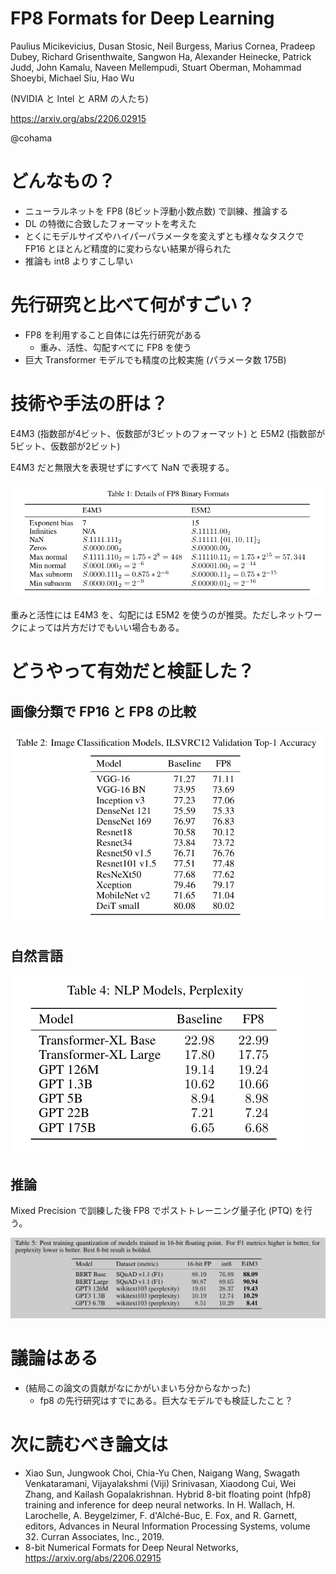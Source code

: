 FP8 Formats for Deep Learning
====
Paulius Micikevicius, Dusan Stosic, Neil Burgess, Marius Cornea, Pradeep Dubey, Richard Grisenthwaite, Sangwon Ha, Alexander Heinecke, Patrick Judd, John Kamalu, Naveen Mellempudi, Stuart Oberman, Mohammad Shoeybi, Michael Siu, Hao Wu

(NVIDIA と Intel と ARM の人たち)

https://arxiv.org/abs/2206.02915

@cohama

# どんなもの？

- ニューラルネットを FP8 (8ビット浮動小数点数) で訓練、推論する
- DL の特徴に合致したフォーマットを考えた
- とくにモデルサイズやハイパーパラメータを変えずとも様々なタスクで FP16 とほとんど精度的に変わらない結果が得られた
- 推論も int8 よりすこし早い

# 先行研究と比べて何がすごい？

- FP8 を利用すること自体には先行研究がある
  - 重み、活性、勾配すべてに FP8 を使う
- 巨大 Transformer モデルでも精度の比較実施 (パラメータ数 175B)

# 技術や手法の肝は？

E4M3 (指数部が4ビット、仮数部が3ビットのフォーマット) と E5M2 (指数部が5ビット、仮数部が2ビット)

E4M3 だと無限大を表現せずにすべて NaN で表現する。

![](./fp8/binary_format.png)

重みと活性には E4M3 を、勾配には E5M2 を使うのが推奨。ただしネットワークによっては片方だけでもいい場合もある。

# どうやって有効だと検証した？

## 画像分類で FP16 と FP8 の比較

![](./fp8/classification_result.png)

## 自然言語

![](./fp8/npl_result.png)

## 推論

Mixed Precision で訓練した後 FP8 でポストトレーニング量子化 (PTQ) を行う。

![](./fp8/infer_result.png)

# 議論はある

- (結局この論文の貢献がなにかがいまいち分からなかった)
  - fp8 の先行研究はすでにある。巨大なモデルでも検証したこと？

# 次に読むべき論文は

- Xiao Sun, Jungwook Choi, Chia-Yu Chen, Naigang Wang, Swagath Venkataramani, Vijayalakshmi (Viji) Srinivasan, Xiaodong Cui, Wei Zhang, and Kailash Gopalakrishnan. Hybrid 8-bit floating point (hfp8) training and inference for deep neural networks. In H. Wallach, H. Larochelle, A. Beygelzimer, F. d'Alché-Buc, E. Fox, and R. Garnett, editors, Advances in Neural Information Processing Systems, volume 32. Curran Associates, Inc., 2019.
- 8-bit Numerical Formats for Deep Neural Networks, https://arxiv.org/abs/2206.02915
